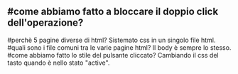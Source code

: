 #come abbiamo fatto a bloccare il doppio click dell'operazione?
---
#perchè 5 pagine diverse di html?
Sistemato css in un singolo file html.
#quali sono i file comuni tra le varie pagine html?
Il body è sempre lo stesso.
#come abbiamo fatto lo stile del pulsante cliccato?
Cambiando il css del tasto quando è nello stato "active".